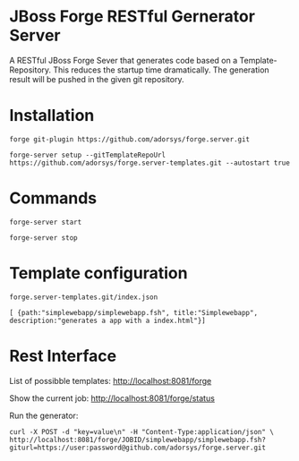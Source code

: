 JBoss Forge RESTful Gernerator Server
=====================================

A RESTful JBoss Forge Sever that generates code based on a Template-Repository.
This reduces the startup time dramatically.
The generation result will be pushed in the given git repository.


Installation
============

`forge git-plugin https://github.com/adorsys/forge.server.git`

`forge-server setup --gitTemplateRepoUrl https://github.com/adorsys/forge.server-templates.git --autostart true`

Commands
========

`forge-server start`

`forge-server stop`

Template configuration
======================

`forge.server-templates.git/index.json`

    [ {path:"simplewebapp/simplewebapp.fsh", title:"Simplewebapp", description:"generates a app with a index.html"}]

Rest Interface
==============

List of possibble templates: [http://localhost:8081/forge](http://localhost:8081/forge)

Show the current job: [http://localhost:8081/forge/status](http://localhost:8081/forge/status)

Run the generator:

`curl -X POST -d "key=value\n" -H "Content-Type:application/json" \`
`http://localhost:8081/forge/JOBID/simplewebapp/simplewebapp.fsh?giturl=https://user:password@github.com/adorsys/forge.server.git`
